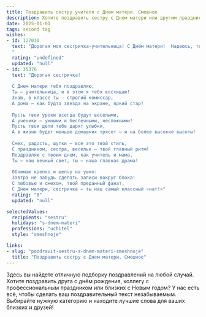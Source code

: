 ```yaml
---
title: Поздравить сестру учителя с Днем матери. Смешное
description: Хотите поздравить сестру с Днем матери или другим праздником? Наш ИИ создаст незабываемое поздравление, а вы обязательно выделитесь среди других.  
date: 2025-01-01
tags: second tag
wishes:
- id: 127030
  text: "Дорогая моя сестричка-учительница! С Днём матери!  Надеюсь, твои ученики сегодня вели себя тише мышей, а твой класс был чище, чем твоё рабочее место после проверки тетрадей (шутка, конечно!).  Пусть этот день будет полон любви, цветов и хотя бы одного тихого часа, посвящённого тебе, а не математике или русскому языку!  С праздником!
  "
  rating: "undefined"
  updated: "null"
- id: 35376
  text: "Дорогая сестричка!
  
  С Днем матери тебя поздравляю,
  Ты — учительница, и в этом я тебя восхищаю!
  Знаю, в классе ты — строгий комиссар,
  А дома — как будто звезда на экране, яркий стар!
  
  Пусть твои уроки всегда будут веселыми,
  А ученики — умными и беспечными, несложными!
  Пусть твои дети тебе дарят улыбки,
  А в жизни будет меньше домашних трясет — и на более высокие высоты!
  
  Смех, радость, шутки — все это твой стиль,
  С праздником, сестра, веселье — твой главный ритм!
  Поздравляю с твоим днем, как учитель и мама,
  Ты — наш вечный свет, ты — наша главная драма!
  
  Обнимаю крепко и шепчу на ушко:
  Завтра не забудь сделать записи вокруг блока!
  С любовью и смехом, твой преданный фанат,
  С Днем матери, сестричка — ты наш самый классный «нат!»"
  rating: "0"
  updated: "null"

selectedValues:
  recipients: "sestru"
  holidays: "s-dnem-materi"
  professions: "uchitel"
  style: "smeshnoje"

links:
- slug: "pozdravit-sestru-s-dnem-materi-smeshnoje"
  title: "Поздравить сестру с Днем матери. Смешное"
---
```


Здесь вы найдете отличную подборку поздравлений на любой случай. 
Хотите поздравить друга с днём рождения, коллегу с профессиональным праздником или близких с Новым годом? У нас есть всё, чтобы сделать ваш поздравительный текст незабываемым. Выбирайте нужную категорию и находите лучшие слова для ваших близких и друзей!
